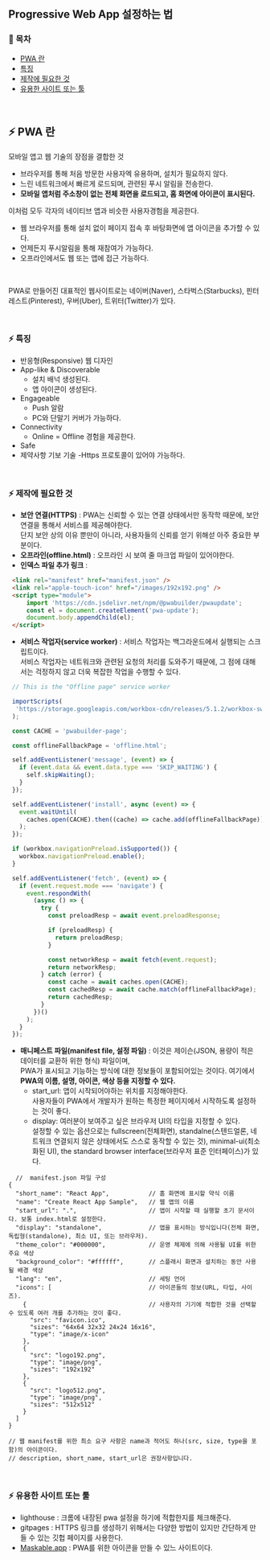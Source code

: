 ## Progressive Web App 설정하는 법


### 📝 목차
- [PWA 란](#⚡️-PWA-란)
- [특징](#⚡️-특징)
- [제작에 필요한 것](#⚡-제작에-필요한-것)
- [유용한 사이트 또는 툴](#⚡-유용한-사이트-또는-툴)

<br>

## ⚡️ PWA 란
모바일 앱고 웹 기술의 장점을 결합한 것

  - 브라우저를 통해 처음 방문한 사용자엑 유용하며, 설치가 필요하지 않다.<br>
  - 느린 네트워크에서 빠르게 로드되며, 관련된 푸시 알림을 전송한다.<br>
  - __모바일 앱처럼 주소창이 없는 전체 화면을 로드되고, 홈 화면에 아이콘이 표시된다.__<br>

이처럼 모두 각자의 네이티브 앱과 비슷한 사용자경험을 제공한다.

- 웹 브라우저를 통해 설치 없이 페이지 접속 후 바탕화면에 앱 아이콘을 추가할 수 있다.
- 언제든지 푸시알림을 통해 재참여가 가능하다.
- 오프라인에서도 웹 또는 앱에 접근 가능하다.
<br>

PWA로 만들어진 대표적인 웹사이트로는 네이버(Naver), 스타벅스(Starbucks), 핀터레스트(Pinterest), 우버(Uber), 트위터(Twitter)가 있다.

<br>

### ⚡️ 특징
- 반응형(Responsive) 웹 디자인
- App-like & Discoverable
  - 설치 배넉 생성된다.
  - 앱 아이콘이 생성된다.
- Engageable
  - Push 알람
  - PC와 단말기 커버가 가능하다.
- Connectivity
  - Online = Offline 경험을 제공한다.
 - Safe
  - 제약사항 기보 기술 -Https 프로토콜이 있어야 가능하다.

<br>

### ⚡️ 제작에 필요한 것
 - __보안 연결(HTTPS)__ : PWA는 신뢰할 수 있는 연결 상태에서만 동작학 때문에, 보안 연결을 통해서 서비스를 제공해야한다.<br>
  단지 보안 상의 이유 뿐만이 아니라, 사용자들의 신뢰를 얻기 위해섣 아주 중요한 부분이다.
 - __오프라인(offline.html)__ : 오프라인 시 보여 줄 마크업 파일이 있어야한다.
 - __인덱스 파일 추가 링크__ : 
 ``` html
  <link rel="manifest" href="manifest.json" />
  <link rel="apple-touch-icon" href="/images/192x192.png" />
  <script type="module">
      import 'https://cdn.jsdelivr.net/npm/@pwabuilder/pwaupdate';
      const el = document.createElement('pwa-update');
      document.body.appendChild(el);
  </script>
 ```
 
 - __서비스 작업자(service worker)__ : 서비스 작업자는 백그라운드에서 실행되는 스크립트이다.<br>
  서비스 작업자는 네트워크와 관련된 요청의 처리를 도와주기 때문에, 그 점에 대해서는 걱정하지 않고 더욱 복잡한 작업을 수행할 수 있다.
 ``` Javascript
  // This is the "Offline page" service worker

  importScripts(
   'https://storage.googleapis.com/workbox-cdn/releases/5.1.2/workbox-sw.js'
  );

  const CACHE = 'pwabuilder-page';

  const offlineFallbackPage = 'offline.html';

  self.addEventListener('message', (event) => {
    if (event.data && event.data.type === 'SKIP_WAITING') {
      self.skipWaiting();
    }
  });

  self.addEventListener('install', async (event) => {
    event.waitUntil(
      caches.open(CACHE).then((cache) => cache.add(offlineFallbackPage))
    );
  });

  if (workbox.navigationPreload.isSupported()) {
    workbox.navigationPreload.enable();
  }

  self.addEventListener('fetch', (event) => {
    if (event.request.mode === 'navigate') {
      event.respondWith(
        (async () => {
          try {
            const preloadResp = await event.preloadResponse;

            if (preloadResp) {
              return preloadResp;
            }

            const networkResp = await fetch(event.request);
            return networkResp;
          } catch (error) {
            const cache = await caches.open(CACHE);
            const cachedResp = await cache.match(offlineFallbackPage);
            return cachedResp;
          }
        })()
      );
    }
  });
 ```

 - __매니페스트 파일(manifest file, 설정 파일)__ : 이것은 제이슨(JSON, 용량이 적은 데이터를 교환하 위한 형식) 파일이며,<br>
  PWA가 표시되고 기능하는 방식에 대한 정보들이 포함되어있는 것이다. 여기에서 __PWA의 이름, 설명, 아이콘, 색상 등을 지정할 수 있다.__  
    - start_url: 앱이 시작되어야하는 위치를 지정해야한다.<br>
      사용자들이 PWA에서 개발자가 원하는 특정한 페이지에서 시작하도록 설정하는 것이 좋다.
    - display: 여러분이 보여주고 싶은 브라우저 UI의 타입을 지정할 수 있다.<br>
      설정할 수 있는 옵션으로는 fullscreen(전체화면), standalne(스텐드얼론, 네트워크 연결되지 않은 상태에서도 스스로 동작할 수 있는 것), minimal-ui(최소화된 UI), the standard browser interface(브라우저 표준 인터페이스)가 있다.
  
``` JavaSript
  //  manifest.json 파일 구성
{
  "short_name": "React App",           // 홈 화면에 표시할 약식 이름
  "name": "Create React App Sample",   // 웹 앱의 이름
  "start_url": ".",                    // 앱이 시작할 때 실행할 초기 문서이다. 보통 index.html로 설정한다.
  "display": "standalone",             // 앱을 표시하는 방식입니다(전체 화면, 독립형(standalone), 최소 UI, 또는 브라우저).
  "theme_color": "#000000",            // 운영 체제에 의해 사용될 UI를 위한 주요 색상
  "background_color": "#ffffff",       // 스플래시 화면과 설치하는 동안 사용될 배경 색상
  "lang": "en",                        // 세팅 언어
  "icons": [                           // 아이콘들의 정보(URL, 타입, 사이즈). 
    {                                  // 사용자의 기기에 적합한 것을 선택할 수 있도록 여러 개를 추가하는 것이 좋다.
      "src": "favicon.ico",
      "sizes": "64x64 32x32 24x24 16x16",
      "type": "image/x-icon"
    },
    {
      "src": "logo192.png",
      "type": "image/png",
      "sizes": "192x192"
    },
    {
      "src": "logo512.png",
      "type": "image/png",
      "sizes": "512x512"
    }
  ]
}

// 웹 manifest를 위한 최소 요구 사항은 name과 적어도 하나(src, size, type을 포함)의 아이콘이다. 
// description, short_name, start_url은 권장사항입니다.
```

<br>

### ⚡️ 유용한 사이트 또는 툴
 - lighthouse : 크롬에 내장된 pwa 설정을 하기에 적합한지를 체크해준다.
 - gitpages : HTTPS 링크를 생성하기 위해서는 다양한 방법이 있지만 간단하게 만들 수 있는 깃헙 페이지를 사용한다.
 - [Maskable.app](https://maskable.app/editor) : PWA를 위한 아이콘을 만들 수 있느 사이트이다.
  
  
  
  
  
